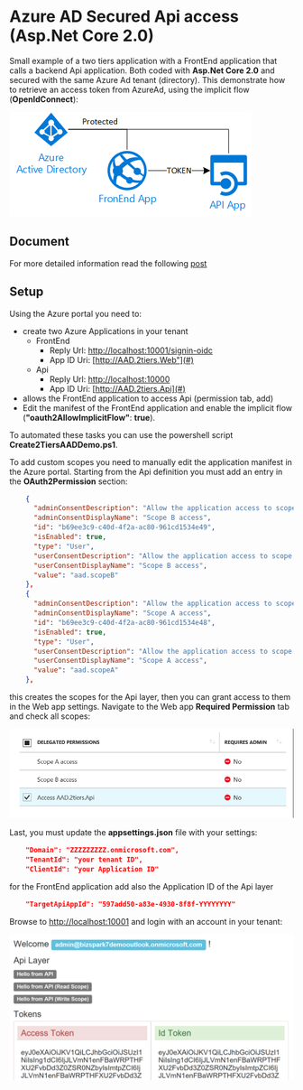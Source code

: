 # Azure AD Secured Api access (Asp.Net Core 2.0)

Small example of a two tiers application with a FrontEnd application that calls a backend Api application. Both coded with **Asp.Net Core 2.0** and secured with the same Azure Ad tenant (directory).
This demonstrate how to retrieve an access token from AzureAd, using the implicit flow (**OpenIdConnect**):

![scenario](images/simple-AAD.png)

## Document
For more detailed information read the following [post](https://blogs.msdn.microsoft.com/gianlucb/2017/10/04/access-an-azure-ad-secured-api-with-asp-net-core-2-0/?preview_id=255&preview_nonce=7228ed3d1b&_thumbnail_id=265&preview=true)


## Setup
Using the Azure portal you need to:
+ create two Azure Applications in your tenant
    + FrontEnd
        + Reply Url: [http://localhost:10001/signin-oidc](#)
        + App ID Uri: [http://AAD.2tiers.Web"](#)
    + Api
        + Reply Url: [http://localhost:10000](#)
        + App ID Uri: [http://AAD.2tiers.Api](#)
+ allows the FrontEnd application to access Api (permission tab, add)
+ Edit the manifest of the FrontEnd application and enable the implicit flow (**"oauth2AllowImplicitFlow"**: **true**).

To automated these tasks you can use the powershell script **Create2TiersAADDemo.ps1**.

To add custom scopes you need to manually edit the application manifest in the Azure portal.
Starting from the Api definition you must add an entry in the **OAuth2Permission** section:

```json
    {
      "adminConsentDescription": "Allow the application access to scope B APIs",
      "adminConsentDisplayName": "Scope B access",
      "id": "b69ee3c9-c40d-4f2a-ac80-961cd1534e49",
      "isEnabled": true,
      "type": "User",
      "userConsentDescription": "Allow the application access to scope B APIs",
      "userConsentDisplayName": "Scope B access",
      "value": "aad.scopeB"
    },
    {
      "adminConsentDescription": "Allow the application access to scope A APIs",
      "adminConsentDisplayName": "Scope A access",
      "id": "b69ee3c9-c40d-4f2a-ac80-961cd1534e48",
      "isEnabled": true,
      "type": "User",
      "userConsentDescription": "Allow the application access to scope A APIs",
      "userConsentDisplayName": "Scope A access",
      "value": "aad.scopeA"
    },
```

this creates the scopes for the Api layer, then you can grant access to them in the Web app settings.
Navigate to the Web app **Required Permission** tab and check all scopes:

![scopes](images/scopes.png)


Last, you must update the **appsettings.json** file with your settings:

```json
    "Domain": "ZZZZZZZZZ.onmicrosoft.com",
    "TenantId": "your tenant ID",
    "ClientId": "your Application ID"
```

for the FrontEnd application add also the Application ID of the Api layer
    
```json
    "TargetApiAppId": "597add50-a83e-4930-8f8f-YYYYYYYY"
```

Browse to [http://localhost:10001](#) and login with an account in your tenant:

![homepage](images/screenshot.png)


